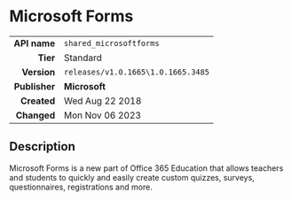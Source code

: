 # Microsoft Forms
| | |
|-:|-|
|**API name**|`shared_microsoftforms`|
|**Tier**|Standard|
|**Version**|`releases/v1.0.1665\1.0.1665.3485`|
|**Publisher**|**Microsoft**|
|**Created**|Wed Aug 22 2018|
|**Changed**|Mon Nov 06 2023|

## Description
Microsoft Forms is a new part of Office 365 Education that allows teachers and students to quickly and easily create custom quizzes, surveys, questionnaires, registrations and more.

